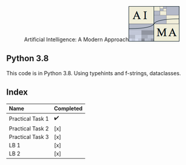 <div align="center">
Artificial Intelligence: A Modern Approach<img src="images/aima_logo.png" />
</div>

## Python 3.8
This code is in Python 3.8. Using typehints and f-strings, dataclasses.

## Index

| **Name** | Completed |
|:---------|:----------|
| Practical Task 1 | :heavy_check_mark: |
| Practical Task 2 | [x] |
| Practical Task 3 | [x] |
| LB 1 | [x] |
| LB 2 | [x] |
 